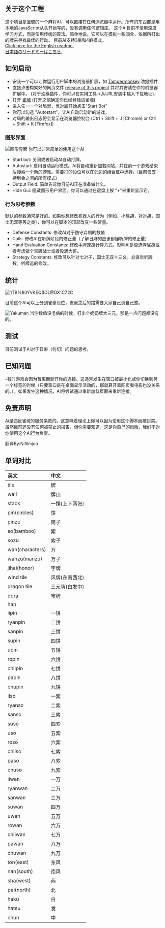 ## 关于这个工程

这个项目是[雀魂](https://game.maj-soul.com/)的一个麻将AI，可以直接在任何浏览器中运行。所有的东西都是用本地的JavaScript从头开始写的，没有调用任何逻辑库。 
这个Ai目前不使用深度学习方式，而是使用传统的算法。简单地说，它可以在模拟一些回合，依据所打出的牌来寻找最佳的行动。 
目前AI支持3麻和4麻模式。  
[Click here for the English readme.](https://github.com/Jimboom7/AlphaJong/blob/master/readme.md)  
[日本語のリードミーはこちら.](https://github.com/Jimboom7/AlphaJong/blob/master/readme_jp.md)  

## 如何启动

* 安装一个可以让你运行用户脚本的浏览器扩展，如 [Tampermonkey](https://www.tampermonkey.net/?locale=zh).油猴插件
* 直接点击构架好的网页文件 [release of this project](https://github.com/Jimboom7/AlphaJong/releases) 并将其安装在你的浏览器扩展中。 (对于油猴插件，你可以在实用工具->从URL安装中输入下载地址).
* 打开 [雀魂](https://mahjongsoul.game.yo-star.com/) (打开之前确定你已经登陆进雀魂).
* 进入任一一个对局里，当对局开始点击"Start Bot"
* 你可以勾选 "Autostart"，让Ai自动启动新的游戏。
* 对局的输出日志将会显示在浏览器控制台 (Ctrl + Shift + J [Chrome] or Ctrl + Shift + K [Firefox])

### 图形界面
![图形界面](https://i.imgur.com/6PnXb3T.png)
你可以非常简单的使用这个Ai
* Start bot: 关闭或者启动AI自动打牌。
* Autostart: 启用自动运行模式。Ai将自动重新加载网站，并在前一个游戏结束后搜索一个新的游戏。需要打的段位可以在旁边的组合框中选择。(目前仅支持到金之间的所有模式)
* Output Field: 简单告诉你目前AI正在准备做什么。
* Hide Gui: 隐藏图形用户界面。你可以通过在键盘上按 "+"来重新显示它。

### 行为思考参数
默认的参数通常是好的。如果你想修改机器人的行为（例如，小屁胡，对对胡，国士无双等等之类），你可以在脚本的顶部改变一些常量。

* Defense Constants: 修改AI对于防守弃胡的数值
* Calls: 修改AI在听牌阶段的修正量（了解日麻的应该都懂听牌的修正量）
* Hand Evaluation Constants: 修改手牌速胡计算方式。影响AI是否选择屁胡或者考虑做个宝牌战士或者役满大哥。
* Strategy Constants: 修改可以针对七对子，国士无双十三幺，立直后听牌数，听牌巡的修改。

## 统计

![1TB%80YVKEQ(IOL@DX1C72C](https://i.imgur.com/i8huL5J.png)

目前这个AI可以上分到雀豪段位，雀豪之后的路需要大家自己调自己整。

![Yakuman](https://i.imgur.com/j6j2f2V.png)
当你数值没毛病的时候，打出个奶奶牌大三元，那是一点问题都没有的。

## 测试

目前测试于AI对于日麻（何切）问题的思考。

## 已知问题

-有时游戏会因为暂离而断开你的连接。这通常发生在窗口被最小化或你切换到另一个标签的时候（只要窗口是在桌面显示活动的，那就算开着网页看电影也没关系的。）。如果发生这种情况，AI将尝试通过重新加载页面来重新连接。

## 免责声明

Ai是违反雀魂的服务条款的。这意味着理论上你可以因为使用这个脚本而被封禁。虽然目前还没有任何被禁止的报告，但你需要知道，这是你自己的风险，我们不对你使用这个AI行为负责。

翻译By:Nifilmjon

## 单词对比

|英文|中文|
|:---|:---|
|tile|牌|
|wall|牌山|
|stack|一摞(上下两张)|
|pin(circles)|饼|
|pinzu|筒子|
|so(bamboo)|索|
|sozu|索子|
|wan(characters)|万|
|wanzu(manzu)|万子|
|jihai(honor)|字牌|
|wind tile|风牌(东南西北)|
|dragon tile|三元牌(白发中)|
|dora|宝牌|
|han||
|iipin|一饼|
|ryanpin|二饼|
|sanpin|三饼|
|supin|四饼|
|upin|五饼|
|ropin|六饼|
|chiipin|七饼|
|papin|八饼|
|chupin|九饼|
|iiso|一索|
|ryanso|二索|
|sanso|三索|
|suso|四索|
|uso|五索|
|roso|六索|
|chiiso|七索|
|paso|八索|
|chuso|九索|
|iiwan|一万|
|ryanwan|二万|
|sanwan|三万|
|suwan|四万|
|uwan|五万|
|rowan|六万|
|chiiwan|七万|
|pawan|八万|
|chuwan|九万|
|ton(east)|东风|
|nan(south)|南风|
|sha(west)|西|
|pei(north)|北|
|haku|白|
|hatsu|发|
|chun|中|